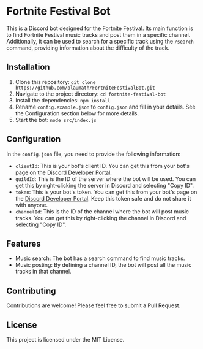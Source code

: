 # Fortnite Festival Bot

This is a Discord bot designed for the Fortnite Festival. Its main function is to find Fortnite Festival music tracks and post them in a specific channel. Additionally, it can be used to search for a specific track using the `/search` command, providing information about the difficulty of the track.

## Installation

1. Clone this repository: `git clone https://github.com/blaumath/FortniteFestivalBot.git`
2. Navigate to the project directory: `cd fortnite-festival-bot`
3. Install the dependencies: `npm install`
4. Rename `config.example.json` to `config.json` and fill in your details. See the Configuration section below for more details.
5. Start the bot: `node src/index.js`

## Configuration

In the `config.json` file, you need to provide the following information:

- `clientId`: This is your bot's client ID. You can get this from your bot's page on the [Discord Developer Portal](https://discord.com/developers/applications).
- `guildId`: This is the ID of the server where the bot will be used. You can get this by right-clicking the server in Discord and selecting "Copy ID".
- `token`: This is your bot's token. You can get this from your bot's page on the [Discord Developer Portal](https://discord.com/developers/applications). Keep this token safe and do not share it with anyone.
- `channelId`: This is the ID of the channel where the bot will post music tracks. You can get this by right-clicking the channel in Discord and selecting "Copy ID".

## Features
- Music search: The bot has a search command to find music tracks.
- Music posting: By defining a channel ID, the bot will post all the music tracks in that channel.

## Contributing

Contributions are welcome! Please feel free to submit a Pull Request.

## License

This project is licensed under the MIT License.
